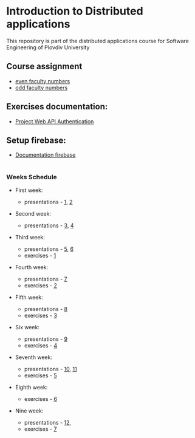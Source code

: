 # Introduction to Distributed applications
This repository is part of the distributed applications course for Software Engineering of Plovdiv University



## Course assignment
* [even faculty numbers](https://github.com/pkyurkchiev/distributed-applications-for-se/tree/master/tasks/task_even.md)
* [odd faculty numbers](https://github.com/pkyurkchiev/distributed-applications-for-se/tree/master/tasks/task_odd.md)


## Exercises documentation:
* [Project Web API Authentication](https://github.com/pkyurkchiev/distributed-applications-for-se/tree/master/documentations/project-authentication.md)


## Setup firebase:
* [Documentation firebase](https://github.com/pkyurkchiev/distributed-applications-for-se/tree/master/documentations/setup-firebase.md)


#
### Weeks Schedule

* First week: 
  * presentations - [1](https://github.com/pkyurkchiev/distributed-applications-for-se/tree/master/presentations/Lecture-01.pdf), [2](https://github.com/pkyurkchiev/distributed-applications-for-se/tree/master/presentations/Lecture-02.pdf)
  
* Second week:
  * presentations - [3](https://github.com/pkyurkchiev/distributed-applications-for-se/tree/master/presentations/Lecture-03.pdf), [4](https://github.com/pkyurkchiev/distributed-applications-for-se/tree/master/presentations/Lecture-04.pdf)
 
* Third week:
  * presentations - [5](https://github.com/pkyurkchiev/distributed-applications-for-se/tree/master/presentations/Lecture-05.pdf), [6](https://github.com/pkyurkchiev/distributed-applications-for-se/tree/master/presentations/Lecture-06.pdf)
  * exercises - [1](https://github.com/pkyurkchiev/distributed-applications-for-se/tree/master/exercises/01)

* Fourth week:
  * presentations - [7](https://github.com/pkyurkchiev/distributed-applications-for-se/tree/master/presentations/Lecture-07.pdf)
  * exercises - [2](https://github.com/pkyurkchiev/distributed-applications-for-se/tree/master/exercises/02)

* Fifth week:
  * presentations - [8](https://github.com/pkyurkchiev/distributed-applications-for-se/tree/master/presentations/Lecture-08.pdf)
  * exercises - [3](https://github.com/pkyurkchiev/distributed-applications-for-se/tree/master/exercises/03)

* Six week:
  * presentations - [9](https://github.com/pkyurkchiev/distributed-applications-for-se/tree/master/presentations/Lecture-09.pdf)
  * exercises - [4](https://github.com/pkyurkchiev/distributed-applications-for-se/tree/master/exercises/04)

* Seventh week:
  * presentations - [10](https://github.com/pkyurkchiev/distributed-applications-for-se/tree/master/presentations/Lecture-10.pdf), [11](https://github.com/pkyurkchiev/distributed-applications-for-se/tree/master/presentations/Lecture-11.pdf)
  * exercises - [5](https://github.com/pkyurkchiev/distributed-applications-for-se/tree/master/exercises/05)

* Eighth week:  
  * exercises - [6](https://github.com/pkyurkchiev/distributed-applications-for-se/tree/master/exercises/06)
  
* Nine week:  
  * presentations - [12](https://github.com/pkyurkchiev/distributed-applications-for-se/tree/master/presentations/Lecture-12.pdf),
  * exercises - [7](https://github.com/pkyurkchiev/distributed-applications-for-se/tree/master/exercises/07)
